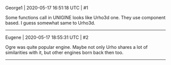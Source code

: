 George1 | 2020-05-17 16:51:18 UTC | #1

Some functions call in UNIGINE looks like Urho3d one.
They use component based.  I guess somewhat same to Urho3d.

-------------------------

Eugene | 2020-05-17 18:55:31 UTC | #2

Ogre was quite popular engine. Maybe not only Urho shares a lot of similarities with it, but other engines born back then too.

-------------------------

